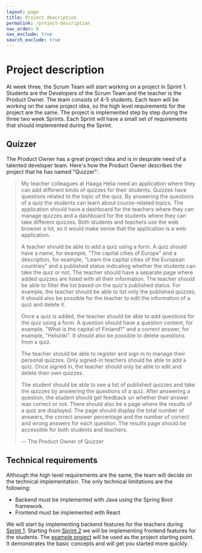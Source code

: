 ```yaml
---
layout: page
title: Project description
permalink: /project-description
nav_order: 8
nav_exclude: true
search_exclude: true
---
```


# Project description

At week three, the Scrum Team will start working on a project in Sprint 1. Students are the Developers of the Scrum Team and the teacher is the Product Owner. The team consists of 4-5 students. Each team will be working on the same project idea, so the high level requirements for the project are the same. The project is implemented step by step during the three two week Sprints. Each Sprint will have a small set of requirements that should implemented during the Sprint.

## Quizzer

The Product Owner has a great project idea and is in desprate need of a talented developer team. Here's how the Product Owner describes the project that he has named "Quizzer":

> My teacher colleagues at Haaga Helia need an application where they can add different kinds of quizzes for their students. Quizzes have questions related to the topic of the quiz. By answering the questions of a quiz the students can learn about course-related topics. The application should have a dashboard for the teachers where they can manage quizzes and a dashboard for the students where they can take different quizzes. Both students and teachers use the web browser a lot, so it would make sense that the application is a web application.
>
> A teacher should be able to add a quiz using a form. A quiz should have a name, for example, "The capital cities of Europe" and a description, for example, "Learn the capital cities of the European countries" and a published status indicating whether the students can take the quiz or not. The teacher should have a separate page where added quizzes are listed with all their information. The teacher should be able to filter the list based on the quiz's published status. For example, the teacher should be able to list only the published quizzes. It should also be possible for the teacher to edit the information of a quiz and delete it.
>
> Once a quiz is added, the teacher should be able to add questions for the quiz using a form. A question should have a question content, for example, "What is the capital of Finland?" and a correct answer, for example, "Helsinki". It should also be possible to delete questions from a quiz.
>
> The teacher should be able to register and sign in to manage their personal quizzes. Only signed-in teachers should be able to add a quiz. Once signed in, the teacher should only be able to edit and delete their own quizzes.
>
> The student should be able to see a list of published quizzes and take the quizzes by answering the questions of a quiz. After answering a question, the student should get feedback on whether their answer was correct or not. There should also be a page where the results of a quiz are displayed. The page should display the total number of answers, the correct answer percentage and the number of correct and wrong answers for each question. The results page should be accessible for both students and teachers.
>
> -- The Product Owner of Quizzer

## Technical requirements

Although the high level requirements are the same, the team will decide on the technical implementation. The only technical limitations are the following:

- Backend must be implemented with Java using the Spring Boot framework.
- Frontend must be implemented with React

We will start by implementing backend features for the teachers during [Sprint 1](/sprint-1). Starting from [Sprint 2](/sprint-2) we will be implementing frontend features for the students. The [example project]({{site.example_project_link}}) will be used as the project starting point. It demonstrates the basic concepts and will get you started more quickly.
